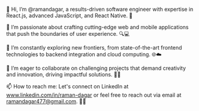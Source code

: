 👋 Hi, I’m @ramandagar, a results-driven software engineer with expertise in React.js, advanced JavaScript, and React Native. 🚀

👀 I’m passionate about crafting cutting-edge web and mobile applications that push the boundaries of user experience. 🔍💻

🌱 I’m constantly exploring new frontiers, from state-of-the-art frontend technologies to backend integration and cloud computing. 🌐☁️

💞️ I’m eager to collaborate on challenging projects that demand creativity and innovation, driving impactful solutions. 🤝💡

📫 How to reach me: Let's connect on LinkedIn at www.linkedin.com/in/raman-dagar or feel free to reach out via email at ramandagar477@gmail.com. 📧📞

<!---
ramandagar/ramandagar is a ✨ special ✨ repository because its `README.md` (this file) appears on your GitHub profile.
You can click the Preview link to take a look at your changes.
--->
